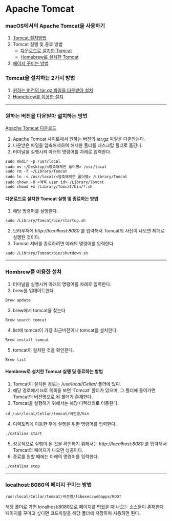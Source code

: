 # Apache Tomcat
### macOS에서의 Apache Tomcat을 사용하기
1. [Tomcat 설치방법](#Tomcat을-설치하는-2가지-방법)
2. Tomcat 실행 및 종료 방법
    * [다운로드로 설치한 Tomcat](#다운로드로-설치한-Tomcat-실행-및-종료하는-방법)
    * [Homebrew로 설치한 Tomcat](#Hombrew로-설치한-Tomcat-실행-및-종료하는-방법)
4. [페이지 꾸미는 방법](#localhost8080의-페이지-꾸미는-방법)

### Tomcat을 설치하는 2가지 방법
1. [원하는 버전의 tar.gz 파일을 다운받아 설치](#원하는-버전을-다운받아-설치하는-방법)
2. [Homebrew를 이용한 설치](#Hombrew를-이용한-설치)

---
### 원하는 버전을 다운받아 설치하는 방법
[Apache Tomcat 다운로드](http://tomcat.apache.org/)
1. Apache Tomcat 사이트에서 원하는 버전의 tar.gz 파일을 다운받는다.
2. 다운받은 파일을 압축해제하여 해제한 폴더를 데스크탑 폴더로 옮긴다.
3. 터미널을 실행시켜 아래의 명령어를 차례로 입력한다.
```
sudo mkdir -p /usr/local 
sudo mv ~/Desktop/<압축해제한 폴더명> /usr/local 
sudo rm -f ~/Library/Tomcat 
sudo ln -s /usr/local/<압축해제한 폴더명> /Library/Tomcat  
sudo chown -R <맥북 user id> /Library/Tomcat  
sudo chmod +x /Library/Tomcat/bin/*.sh 
```
#### 다운로드로 설치한 Tomcat 실행 및 종료하는 방법
1. 해당 명령어를 실행한다.
```
sudo /Library/Tomcat/bin/startup.sh
```
2. 브라우저에 *http://localhost:8080* 를 입력해서 Tomcat의 사진이 나오면 제대로 실행된 것이다.
3. Tomcat 서버를 종료하려면 아래의 명령어를 입력한다.
```
sudo /Library/Tomcat/bin/shutdown.sh
```   



---
### Hombrew를 이용한 설치

1. 터미널을 실행시켜 아래의 명령어를 차례로 입력한다.
2. brew를 업데이트한다.
```
Brew update
```
3. brew에서 tomcat을 찾는다
```
Brew search tomcat
```
4. list에 tomcat이 가장 최근버전이니 tomcat을 설치한다.
```
Brew install tomcat
```
5. tomcat이 설치된 것을 확인한다.
```
Brew list
```

#### Hombrew로 설치한 Tomcat 실행 및 종료하는 방법
1. Tomcat이 설치된 경로는 */usr/local/Cellar/* 폴더에 있다.
2. 해당 경로에서 ls로 목록을 보면 ‘Tomcat’ 폴더가 있으며, 그 폴더에 들어가면 Tomcat의 버전명으로 된 폴더가 존재한다.
3. Tomcat을 실행하기 위해서는 해당 디렉터리로 이동한다.
```
cd /usr/local/Cellar/tomcat/버전명/bin
```
4. 디렉토리에 이동한 후에 실행을 위한 명령어를 입력한다.
```
./catalina start
```
5. 성공적으로 실행이 된 것을 확인하기 위해서는 *http://localhost:8080* 를 입력해서 Tomcat의 페이지가 나오면 성공이다.
6. 종료를 원할 때에는 아래의 명령어를 입력한다.
```
./catalina stop
```   



---
### localhost:8080의 페이지 꾸미는 방법
```
/usr/local/Cellar/tomcat/버전명/libexec/webapps/ROOT
```
해당 폴더로 가면 localhost:8080으로 페이지를 띄웠을 때 나오는 소스들이 존재한다.   
페이지를 꾸미고 싶다면 코드파일을 해당 폴더에 저장하여 사용하면 된다.
